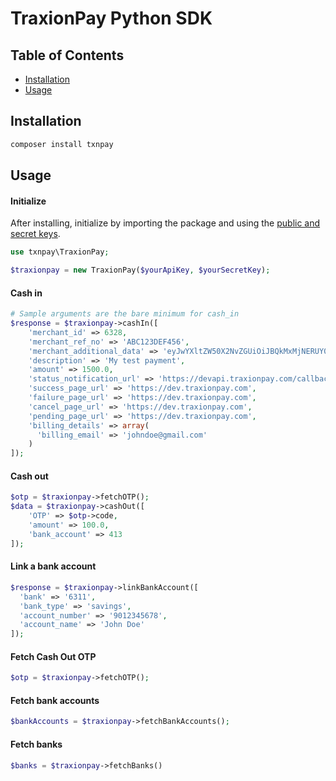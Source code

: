 # TraxionPay Python SDK

## Table of Contents

- [Installation](#installation)
- [Usage](#usage)

## Installation
```sh
composer install txnpay
```

## Usage

#### Initialize
After installing, initialize by importing the package and using the [public and secret keys](https://dev.traxionpay.com/developers-guide).
```php
use txnpay\TraxionPay;

$traxionpay = new TraxionPay($yourApiKey, $yourSecretKey);
```
#### Cash in
```php
# Sample arguments are the bare minimum for cash_in
$response = $traxionpay->cashIn([
    'merchant_id' => 6328,
    'merchant_ref_no' => 'ABC123DEF456',
    'merchant_additional_data' => 'eyJwYXltZW50X2NvZGUiOiJBQkMxMjNERUY0NTYifQ==',
    'description' => 'My test payment',
    'amount' => 1500.0,
    'status_notification_url' => 'https://devapi.traxionpay.com/callback',
    'success_page_url' => 'https://dev.traxionpay.com', 
    'failure_page_url' => 'https://dev.traxionpay.com', 
    'cancel_page_url' => 'https://dev.traxionpay.com',
    'pending_page_url' => 'https://dev.traxionpay.com',
    'billing_details' => array(
      'billing_email' => 'johndoe@gmail.com'
    )
]);
```
#### Cash out
```php
$otp = $traxionpay->fetchOTP();
$data = $traxionpay->cashOut([
    'OTP' => $otp->code,
    'amount' => 100.0,
    'bank_account' => 413
]);
```
#### Link a bank account
```php
$response = $traxionpay->linkBankAccount([
  'bank' => '6311',
  'bank_type' => 'savings',
  'account_number' => '9012345678',
  'account_name' => 'John Doe'
]);
```
#### Fetch Cash Out OTP
```php
$otp = $traxionpay->fetchOTP();
```
#### Fetch bank accounts
```php
$bankAccounts = $traxionpay->fetchBankAccounts();
```
#### Fetch banks
```php
$banks = $traxionpay->fetchBanks()
```
